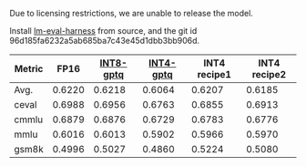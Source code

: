 Due to licensing restrictions, we are unable to release the model.

Install [lm-eval-harness](https://github.com/EleutherAI/lm-evaluation-harness.git) from source, and the git id 96d185fa6232a5ab685ba7c43e45d1dbb3bb906d.



| Metric         | FP16   | [INT8-gptq](https://huggingface.co/Qwen/Qwen1.5-7B-Chat-GPTQ-Int8) | [INT4-gptq](https://huggingface.co/Qwen/Qwen1.5-7B-Chat-GPTQ-Int4) |   INT4 recipe1   |   INT4 recipe2   |
| -------------- | ------ | --------  | --------- | -----------------| -----------------|
| Avg.           | 0.6220 |  0.6218   |  0.6064   |     0.6207       |     0.6185       |
| ceval          | 0.6988 |  0.6956   |  0.6763   |     0.6855       |     0.6913       |
| cmmlu          | 0.6879 |  0.6876   |  0.6729   |     0.6783       |     0.6776       |
| mmlu           | 0.6016 |  0.6013   |  0.5902   |     0.5966       |     0.5970       |
| gsm8k          | 0.4996 |  0.5027   |  0.4860   |     0.5224       |     0.5080       |
